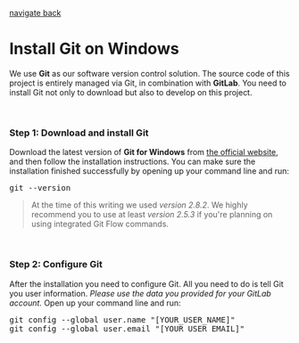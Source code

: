 [navigate back](../SETUP.md)

# Install Git on Windows

We use **Git** as our software version control solution. The source code of this project is entirely managed via Git, in combination with **GitLab**. You need to install Git not only to download but also to develop on this project.

<br>

### Step 1: Download and install Git

Download the latest version of **Git for Windows** from [the official website](https://git-scm.com/downloads), and then follow the installation instructions. You can make sure the installation finished successfully by opening up your command line and run:

<pre>
git --version
</pre>

> At the time of this writing we used *version 2.8.2*. We highly recommend you to use at least *version 2.5.3* if you're planning on using integrated Git Flow commands.

<br>

### Step 2: Configure Git

After the installation you need to configure Git. All you need to do is tell Git you user information. *Please use the data you provided for your GitLab account.* Open up your command line and run:

<pre>
git config --global user.name "[YOUR_USER_NAME]"
git config --global user.email "[YOUR_USER_EMAIL]"
</pre>

